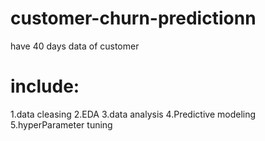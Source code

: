 # customer-churn-predictionn
have 40 days data of customer

# include: 
 1.data cleasing
 2.EDA
 3.data analysis
 4.Predictive modeling
 5.hyperParameter tuning

